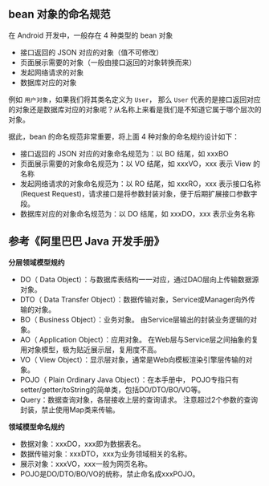 
## bean 对象的命名规范


在 Android 开发中，一般存在 4 种类型的 bean 对象

- 接口返回的 JSON 对应的对象（值不可修改）
- 页面展示需要的对象（一般由接口返回的对象转换而来）
- 发起网络请求的对象
- 数据库对应的对象

例如 `用户对象`，如果我们将其类名定义为 `User`， 那么 `User` 代表的是接口返回对应的对象还是数据库对应的对象呢？从名称上来看是我们是不知道它属于哪个层次的对象。

据此，bean 的命名规范非常重要，将上面 4 种对象的命名规约设计如下：

- 接口返回的 JSON 对应的对象命名规范为：以 BO 结尾，如 xxxBO
- 页面展示需要的对象命名规范为：以 VO 结尾，如 xxxVO，xxx 表示 View 的名称
- 发起网络请求的对象命名规范为：以 RO 结尾，如 xxxRO，xxx 表示接口名称 (Request Request)，请求接口是将参数封装对象，便于后期扩展接口参数字段。
- 数据库对应的对象命名规范为：以 DO 结尾，如 xxxDO，xxx 表示业务名称



## 参考《阿里巴巴 Java 开发手册》

**分层领域模型规约**

- DO（ Data Object）：与数据库表结构一一对应，通过DAO层向上传输数据源对象。
- DTO（ Data Transfer Object）：数据传输对象，Service或Manager向外传输的对象。
- BO（ Business Object）：业务对象。 由Service层输出的封装业务逻辑的对象。
- AO（ Application Object）：应用对象。 在Web层与Service层之间抽象的复用对象模型，极为贴近展示层，复用度不高。
- VO（ View Object）：显示层对象，通常是Web向模板渲染引擎层传输的对象。
- POJO（ Plain Ordinary Java Object）：在本手册中， POJO专指只有setter/getter/toString的简单类，包括DO/DTO/BO/VO等。
- Query：数据查询对象，各层接收上层的查询请求。 注意超过2个参数的查询封装，禁止使用Map类来传输。



**领域模型命名规约**

- 数据对象：xxxDO，xxx即为数据表名。
- 数据传输对象：xxxDTO，xxx为业务领域相关的名称。
- 展示对象：xxxVO，xxx一般为网页名称。
- POJO是DO/DTO/BO/VO的统称，禁止命名成xxxPOJO。